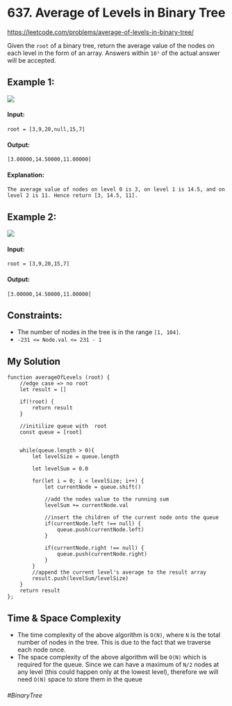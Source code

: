 # 637. Average of Levels in Binary Tree
https://leetcode.com/problems/average-of-levels-in-binary-tree/

Given the `root` of a binary tree, return the average value of the nodes on each level in the form of an array. Answers within `10⁵` of the actual answer will be accepted.
 
## Example 1:
![](https://assets.leetcode.com/uploads/2021/03/09/avg1-tree.jpg)
#### Input: 
`root = [3,9,20,null,15,7]`
#### Output: 
`[3.00000,14.50000,11.00000]`
#### Explanation: 
`The average value of nodes on level 0 is 3, on level 1 is 14.5, and on level 2 is 11.
Hence return [3, 14.5, 11].`
## Example 2:
![](https://assets.leetcode.com/uploads/2021/03/09/avg2-tree.jpg)
#### Input: 
`root = [3,9,20,15,7]`
#### Output: 
`[3.00000,14.50000,11.00000]`
 
## Constraints:

- The number of nodes in the tree is in the range `[1, 104]`.
- `-231 <= Node.val <= 231 - 1`

## My Solution
````
function averageOfLevels (root) {
    //edge case => no root
    let result = []
    
    if(!root) {
        return result
    }
    
    //initilize queue with  root
    const queue = [root]
    
    
    while(queue.length > 0){
        let levelSize = queue.length
        
        let levelSum = 0.0
         
        for(let i = 0; i < levelSize; i++) { 
            let currentNode = queue.shift()
            
            //add the nodes value to the running sum
            levelSum += currentNode.val
            
            //insert the children of the current node onto the queue
            if(currentNode.left !== null) {
                queue.push(currentNode.left)
            }
           
            if(currentNode.right !== null) {
                queue.push(currentNode.right)
            }  
        }
        //append the current level's average to the result array
        result.push(levelSum/levelSize)
    }
    return result
};
````
## Time & Space Complexity
- The time complexity of the above algorithm is `O(N)`, where `N` is the total number of nodes in the tree. This is due to the fact that we traverse each node once.
- The space complexity of the above algorithm will be `O(N)` which is required for the queue. Since we can have a maximum of `N/2` nodes at any level (this could happen only at the lowest level), therefore we will need `O(N)` space to store them in the queue

###### #BinaryTree
